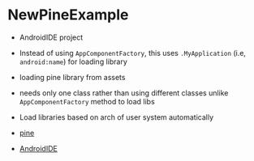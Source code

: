 # NewPineExample

- AndroidIDE project
- Instead of using `AppComponentFactory`, this uses `.MyApplication` (i.e, `android:name`) for loading library
- loading pine library from assets
- needs only one class rather than using different classes unlike `AppComponentFactory` method to load libs
- Load libraries based on arch of user system automatically


- [pine](https://github.com/canyie/pine)
- [AndroidIDE](https://m.androidide.com/)
